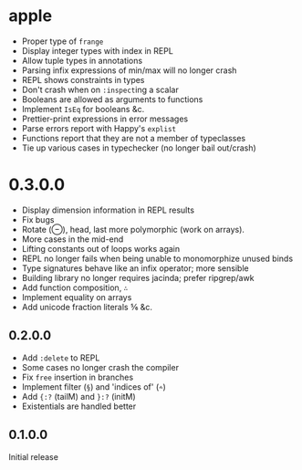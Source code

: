 # apple

  * Proper type of `frange`
  * Display integer types with index in REPL
  * Allow tuple types in annotations
  * Parsing infix expressions of min/max will no longer crash
  * REPL shows constraints in types
  * Don't crash when on `:inspect`ing a scalar
  * Booleans are allowed as arguments to functions
  * Implement `IsEq` for booleans &c.
  * Prettier-print expressions in error messages
  * Parse errors report with Happy's `explist`
  * Functions report that they are not a member of typeclasses
  * Tie up various cases in typechecker (no longer bail out/crash)

# 0.3.0.0

  * Display dimension information in REPL results
  * Fix bugs
  * Rotate (⊖), head, last more polymorphic (work on arrays).
  * More cases in the mid-end
  * Lifting constants out of loops works again
  * REPL no longer fails when being unable to monomorphize unused binds
  * Type signatures behave like an infix operator; more sensible
  * Building library no longer requires jacinda; prefer ripgrep/awk
  * Add function composition, `∴`
  * Implement equality on arrays
  * Add unicode fraction literals ⅚ &c.

## 0.2.0.0

  * Add `:delete` to REPL
  * Some cases no longer crash the compiler
  * Fix `free` insertion in branches
  * Implement filter (`§`) and 'indices of' (`⩪`)
  * Add `{:?` (tailM) and `}:?` (initM)
  * Existentials are handled better

## 0.1.0.0

Initial release
